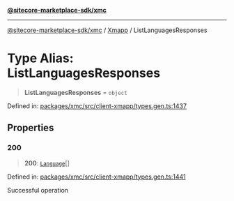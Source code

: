 [**@sitecore-marketplace-sdk/xmc**](../../../../README.md)

***

[@sitecore-marketplace-sdk/xmc](../../../../README.md) / [Xmapp](../README.md) / ListLanguagesResponses

# Type Alias: ListLanguagesResponses

> **ListLanguagesResponses** = `object`

Defined in: [packages/xmc/src/client-xmapp/types.gen.ts:1437](https://github.com/Sitecore/marketplace-sdk/blob/047115917e8843232ba2a4ba284b67585698b1c5/packages/xmc/src/client-xmapp/types.gen.ts#L1437)

## Properties

### 200

> **200**: [`Language`](Language.md)[]

Defined in: [packages/xmc/src/client-xmapp/types.gen.ts:1441](https://github.com/Sitecore/marketplace-sdk/blob/047115917e8843232ba2a4ba284b67585698b1c5/packages/xmc/src/client-xmapp/types.gen.ts#L1441)

Successful operation
